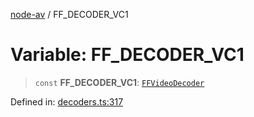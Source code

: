 [node-av](../globals.md) / FF\_DECODER\_VC1

# Variable: FF\_DECODER\_VC1

> `const` **FF\_DECODER\_VC1**: [`FFVideoDecoder`](../type-aliases/FFVideoDecoder.md)

Defined in: [decoders.ts:317](https://github.com/seydx/av/blob/f8631fc881b394300b1479f511d55cf1c370a87f/src/constants/decoders.ts#L317)
